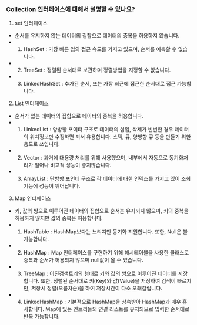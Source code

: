 ### Collection 인터페이스에 대해서 설명할 수 있나요? 
1. set 인터페이스 
  - 순서를 유지하지 않는 데이터의 집합으로 데이터의 중복을 허용하지 않습니다.
  - 1) HashSet : 가장 빠른 입의 접근 속도를 가지고 있으며, 순서를 예측할 수 없습니다.
  - 2) TreeSet : 정렬된 순서대로 보관하며 정렬방법을 지정할 수 없습니다.
  - 3) LinkedHashSet : 추가된 순서, 또는 가장 최근에 접근한 순서대로 접근 가능합니다.

 
2. List 인터페이스 
  - 순서가 있는 데이터의 집합으로 데이터의 중복을 허용합니다.
  - 1) LinkedList : 양방향 포이터 구조로 데이터의 삽입, 삭제가 빈번한 경우 데이터의 위치정보만 수정하면 되서 유용합니다.
                    스택, 큐, 양방향 큐 등을 만들기 위한 용도로 쓰입니다.
  - 2) Vector : 과거에 대용량 처리를 위해 사용했으며, 내부에서 자동으로 동기화처리가 일어나 비교적 성능이 좋지않습니다.
  - 3) ArrayList : 단방향 포인터 구조로 각 데이터에 대한 인덱스를 가지고 있어 조회 기능에 성능이 뛰어납니다.

3. Map 인터페이스 
  - 키, 값의 쌍으로 이루어진 데이터의 집합으로 순서는 유지되지 않으며, 키의 중복을 허용하지 않지만 값의 중복은 허용합니다.
  - 1) HashTable : HashMap보다는 느리지만 동기화 지원합니다. 또한, Null은 불가능합니다.
  - 2) HashMap : Map 인터페이스를 구현하기 위해 해시테이블을 사용한 클래스로 중복과 순서가 허용되지 않으며 null값이 올 수 있습니다.
  - 3) TreeMap : 이진검색트리의 형태로 키와 값의 쌍으로 이루어진 데이터를 저장합니다.
                 또한, 정렬된 순서대로 키(Key)와 값(Value)을 저장하여 검색이 빠르지만, 저장시 정렬(오름차순)을 하여 저장시간이 다소 오래걸립니다.
  - 4) LinkedHashMap : 기본적으로 HashMap을 상속받아 HashMap과 매우 흡사합니다.
                       Map에 있는 엔트리들의 연결 리스트를 유지되므로 입력한 순서대로 반복 가능합니다.
